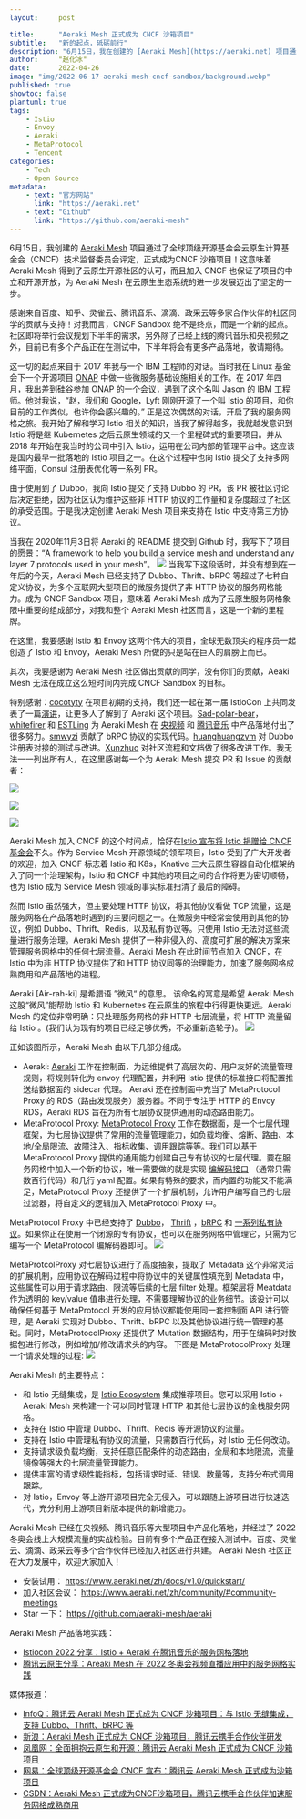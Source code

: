 ```yaml
---
layout:     post

title:      "Aeraki Mesh 正式成为 CNCF 沙箱项目"
subtitle:   "新的起点，砥砺前行"
description: "6月15日，我在创建的 [Aeraki Mesh](https://aeraki.net) 项目通过了全球顶级开源基金会云原生计算基金会（CNCF）技术监督委员会评定，正式成为CNCF 沙箱项目！这意味着 Aeraki Mesh 得到了云原生开源社区的认可，而且加入 CNCF 也保证了项目的中立和开源开放，为 Aeraki Mesh 在云原生生态系统的进一步发展迈出了坚定的一步。感谢来着百度、知乎、灵雀云、腾讯音乐、滴滴、政采云等多家合作伙伴的社区同学的贡献与支持！"
author:     "赵化冰"
date:       2022-04-26
image: "img/2022-06-17-aeraki-mesh-cncf-sandbox/background.webp"
published: true
showtoc: false
plantuml: true
tags:
    - Istio
    - Envoy
    - Aeraki
    - MetaProtocol
    - Tencent
categories:
    - Tech
    - Open Source
metadata:
    - text: "官方网站"
      link: "https://aeraki.net"
    - text: "Github"
      link: "https://github.com/aeraki-mesh"
---
```


6月15日，我创建的 [Aeraki Mesh](https://aeraki.net) 项目通过了全球顶级开源基金会云原生计算基金会（CNCF）技术监督委员会评定，正式成为CNCF 沙箱项目！这意味着 Aeraki Mesh 得到了云原生开源社区的认可，而且加入 CNCF 也保证了项目的中立和开源开放，为 Aeraki Mesh 在云原生生态系统的进一步发展迈出了坚定的一步。

感谢来自百度、知乎、灵雀云、腾讯音乐、滴滴、政采云等多家合作伙伴的社区同学的贡献与支持！对我而言，CNCF Sandbox 绝不是终点，而是一个新的起点。社区即将举行会议规划下半年的需求，另外除了已经上线的腾讯音乐和央视频之外，目前已有多个产品正在在测试中，下半年将会有更多产品落地，敬请期待。

这一切的起点来自于 2017 年我与一个 IBM 工程师的对话。当时我在 Linux 基金会下一个开源项目 [ONAP](https://www.onap.org/) 中做一些微服务基础设施相关的工作。在 2017 年四月，我出差到硅谷参加 ONAP 的一个会议，遇到了这个名叫 Jason 的 IBM 工程师。他对我说，“赵，我们和 Google，Lyft 刚刚开源了一个叫 Istio 的项目，和你目前的工作类似，也许你会感兴趣的。” 正是这次偶然的对话，开启了我的服务网格之旅。我开始了解和学习 Istio 相关的知识，当我了解得越多，我就越发意识到 Istio 将是继 Kubernetes 之后云原生领域的又一个里程碑式的重要项目。并从 2018 年开始在我当时的公司中引入 Istio，运用在公司内部的管理平台中。这应该是国内最早一批落地的 Istio 项目之一。在这个过程中也向 Istio 提交了支持多网络平面，Consul 注册表优化等一系列 PR。

由于使用到了 Dubbo，我向 Istio 提交了支持 Dubbo 的 PR，该 PR 被社区讨论后决定拒绝，因为社区认为维护这些非 HTTP 协议的工作量和复杂度超过了社区的承受范围。于是我决定创建 Aeraki Mesh 项目来支持在 Istio 中支持第三方协议。

当我在 2020年11月3日将 Aeraki 的 README 提交到 Github 时，我写下了项目的愿景：“A framework to help you build a service mesh and understand any layer 7 protocols used in your mesh”。
![](/img/2022-06-17-aeraki-mesh-cncf-sandbox/first-commit.png)
当我写下这段话时，并没有想到在一年后的今天，Aeraki Mesh 已经支持了 Dubbo、Thrift、bRPC 等超过了七种自定义协议，为多个互联网大型项目的微服务提供了非 HTTP 协议的服务网格能力。成为 CNCF Sandbox 项目，意味着 Aeraki Mesh 成为了云原生服务网格象限中重要的组成部分，对我和整个 Aeraki Mesh 社区而言，这是一个新的里程牌。

在这里，我要感谢 Istio 和 Envoy 这两个伟大的项目，全球无数顶尖的程序员一起创造了 Istio 和 Envoy，Aeraki Mesh 所做的只是站在巨人的肩膀上而已。

其次，我要感谢为 Aeraki Mesh 社区做出贡献的同学，没有你们的贡献，Aeaki Mesh 无法在成立这么短时间内完成 CNCF Sandbox 的目标。

特别感谢：[cocotyty](https://github.com/cocotyty) 在项目初期的支持，我们还一起在第一届 IstioCon 上共同发表了一篇[演讲](https://www.zhaohuabing.com/post/2021-03-02-manage-any-layer-7-traffic-in-istio/#undefined)，让更多人了解到了 Aeraki 这个项目。[Sad-polar-bear](https://github.com/Sad-polar-bear)，[whitefirer](https://github.com/whitefirer)  和 [ESTLing](https://github.com/ESTLing) 为 Aeraki Mesh 在 [央视频](https://zhaohuabing.com/post/2022-03-30-aeraki-mesh-winter-olympics-practice/) 和 [腾讯音乐](https://zhaohuabing.com/post/2022-04-26-aeraki-tencent-music-istiocon2022/) 中产品落地付出了很多努力。[smwyzi](https://github.com/smwyzi) 贡献了 bRPC 协议的实现代码。[huanghuangzym](https://github.com/huanghuangzym) 对 Dubbo 注册表对接的测试与改进。[Xunzhuo](https://github.com/Xunzhuo) 对社区流程和文档做了很多改进工作。我无法一一列出所有人，在这里感谢每一个为 Aeraki Mesh 提交 PR 和 Issue 的贡献者：


![](https://contrib.rocks/image?repo=aeraki-mesh/aeraki)

![](https://contrib.rocks/image?repo=aeraki-mesh/meta-protocol-proxy)

![](https://contrib.rocks/image?repo=aeraki-mesh/website)


Aeraki Mesh 加入 CNCF 的这个时间点，恰好在[Istio 宣布将 Istio 捐赠给 CNCF 基金会](https://istio.io/latest/blog/2022/istio-has-applied-to-join-the-cncf/)不久。作为 Service Mesh 开源领域的领军项目，Istio 受到了广大开发者的欢迎，加入 CNCF 标志着 Istio 和 K8s，Knative 三大云原生容器自动化框架纳入了同一个治理架构，Istio 和 CNCF 中其他的项目之间的合作将更为密切顺畅，也为 Istio 成为 Service Mesh 领域的事实标准扫清了最后的障碍。

然而 Istio 虽然强大，但主要处理 HTTP 协议，将其他协议看做 TCP 流量，这是服务网格在产品落地时遇到的主要问题之一。在微服务中经常会使用到其他的协议，例如 Dubbo、Thrift、Redis，以及私有协议等。只使用 Istio 无法对这些流量进行服务治理。Aeraki Mesh 提供了一种非侵入的、高度可扩展的解决方案来管理服务网格中的任何七层流量。Aeraki Mesh 在此时间节点加入 CNCF，在 Istio 中为非 HTTP 协议提供了和 HTTP 协议同等的治理能力，加速了服务网格成熟商用和产品落地的进程。

Aeraki [Air-rah-ki] 是希腊语 ”微风“ 的意思。 该命名的寓意是希望 Aeraki Mesh 这股“微风”能帮助 Istio 和 Kubernetes 在云原生的旅程中行得更快更远。Aeraki Mesh 的定位非常明确：只处理服务网格的非 HTTP 七层流量，将 HTTP 流量留给 Istio 。(我们认为现有的项目已经足够优秀，不必重新造轮子)。
![](/img/2022-06-17-aeraki-mesh-cncf-sandbox/aeraki-mesh-architecture.png)

正如该图所示，Aeraki Mesh 由以下几部分组成。
* Aeraki: [Aeraki](https://github.com/aeraki-mesh/aeraki) 工作在控制面，为运维提供了高层次的、用户友好的流量管理规则，将规则转化为 envoy 代理配置，并利用 Istio 提供的标准接口将配置推送给数据面的 sidecar 代理。 Aeraki 还在控制面中充当了 MetaProtocol Proxy 的 RDS（路由发现服务）服务器。不同于专注于 HTTP 的 Envoy RDS，Aeraki RDS 旨在为所有七层协议提供通用的动态路由能力。
* MetaProtocol Proxy: [MetaProtocol Proxy](https://github.com/aeraki-mesh/meta-protocol-proxy) 工作在数据面，是一个七层代理框架，为七层协议提供了常用的流量管理能力，如负载均衡、熔断、路由、本地/全局限流、故障注入、指标收集、调用跟踪等等。我们可以基于 MetaProtocol Proxy 提供的通用能力创建自己专有协议的七层代理。要在服务网格中加入一个新的协议，唯一需要做的就是实现 [编解码接口](https://github.com/aeraki-mesh/meta-protocol-proxy/blob/ac788327239bd794e745ce18b382da858ddf3355/src/meta_protocol_proxy/codec/codec.h#L118) （通常只需数百行代码）和几行 yaml 配置。如果有特殊的要求，而内置的功能又不能满足，MetaProtocol Proxy 还提供了一个扩展机制，允许用户编写自己的七层过滤器，将自定义的逻辑加入 MetaProtocol Proxy 中。

MetaProtocol Proxy 中已经支持了 [Dubbo](https://github.com/aeraki-mesh/meta-protocol-proxy/tree/master/src/application_protocols/dubbo)， [Thrift](https://github.com/aeraki-mesh/meta-protocol-proxy/tree/master/src/application_protocols/thrift) ，[bRPC](https://github.com/aeraki-mesh/meta-protocol-proxy/tree/master/src/application_protocols/brpc) 和 [一系列私有协议](https://github.com/aeraki-mesh/aeraki/issues/105)。如果你正在使用一个闭源的专有协议，也可以在服务网格中管理它，只需为它编写一个 MetaProtocol 编解码器即可。
![](/img/2022-06-17-aeraki-mesh-cncf-sandbox/meta-protocol-proxy.png)

MetaProtcolProxy 对七层协议进行了高度抽象，提取了 Metadata 这个非常灵活的扩展机制，应用协议在解码过程中将协议中的关键属性填充到 Metadata 中，这些属性可以用于请求路由、限流等后续的七层 filter 处理。框架层将 Meatdata 作为透明的 key/value 值串进行处理，不需要理解协议的业务细节。该设计可以确保任何基于 MetaProtocol 开发的应用协议都能使用同一套控制面 API 进行管理，是 Aeraki 实现对 Dubbo、Thrift、bRPC 以及其他协议进行统一管理的基础。同时，MetaProtocolProxy 还提供了 Mutation 数据结构，用于在编码时对数据包进行修改，例如增加/修改请求头的内容。
下图是 MetaProtocolProxy 处理一个请求处理的过程:
![](/img/2022-06-17-aeraki-mesh-cncf-sandbox/request-path.png)

Aeraki Mesh 的主要特点：
* 和 Istio 无缝集成，是 [Istio Ecosystem](https://istio.io/latest/about/ecosystem/) 集成推荐项目。您可以采用 Istio + Aeraki Mesh 来构建一个可以同时管理 HTTP 和其他七层协议​的全栈服务网格。​
* 支持在 Istio 中管理 Dubbo、Thrift、Redis 等开源协议的流量。
* 支持在 Istio 中管理私有协议的流量，只需数百行代码，对 Istio 无任何改动。
* 支持请求级负载均衡，支持任意匹配条件的动态路由，全局和本地限流，流量镜像等强大的七层流量管理能力。
* 提供丰富的请求级性能指标，包括请求时延、错误、数量等，支持分布式调用跟踪。
* 对 Istio，Envoy 等上游开源项目完全无侵入，可以跟随上游项目进行快速迭代，充分利用上游项目新版本提供的新增能力。

Aeraki Mesh 已经在央视频、腾讯音乐等大型项目中产品化落地，并经过了 2022 冬奥会线上大规模流量的实战检验。目前有多个产品正在接入测试中。百度、灵雀云、滴滴、政采云等多个合作伙伴已经加入社区进行共建。
Aeraki Mesh 社区正在大力发展中，欢迎大家加入！
* 安装试用： https://www.aeraki.net/zh/docs/v1.0/quickstart/
* 加入社区会议： https://www.aeraki.net/zh/community/#community-meetings
* Star 一下： https://github.com/aeraki-mesh/aeraki

Aeraki Mesh 产品落地实践：
* [Istiocon 2022 分享：Istio + Aeraki 在腾讯音乐的服务网格落地](https://www.aeraki.net/zh/blog/2022/istiocon-tencent-music/)
* [腾讯云原生分享：Areaki Mesh 在 2022 冬奥会视频直播应用中的服务网格实践](yhttps://www.aeraki.net/zh/blog/2022/aeraki-mesh-winter-olympics-practice/)

媒体报道：

* [InfoQ：腾讯云 Aeraki Mesh 正式成为 CNCF 沙箱项目：与 Istio 无缝集成，支持 Dubbo、Thrift、bRPC 等](https://www.infoq.cn/news/RtFGEKqDrO3eew8uTdUr)
* [新浪：Aeraki Mesh 正式成为 CNCF 沙箱项目，腾讯云携手合作伙伴研发](https://news.sina.com.cn/sx/2022-06-16/detail-imizmscu7156889.shtml)
* [凤凰网：全面拥抱云原生和开源：腾讯云 Aeraki Mesh 正式成为 CNCF 沙箱项目](https://tech.ifeng.com/c/8GtbclKj3Xu)
* [网易：全球顶级开源基金会 CNCF 宣布：腾讯云 Aeraki Mesh 正式成为沙箱项目](https://www.163.com/news/article/HA0IFCB400019UD6.html)
* [CSDN：Aeraki Mesh 正式成为CNCF沙箱项目，腾讯云携手合作伙伴加速服务网格成熟商用](https://blog.csdn.net/Tencnt_news/article/details/125316807?csdn_share_tail=%7B%22type%22%3A%22blog%22%2C%22rType%22%3A%22article%22%2C%22rId%22%3A%22125316807%22%2C%22source%22%3A%22Tencnt_news%22%7D&ctrtid=YZofj)



